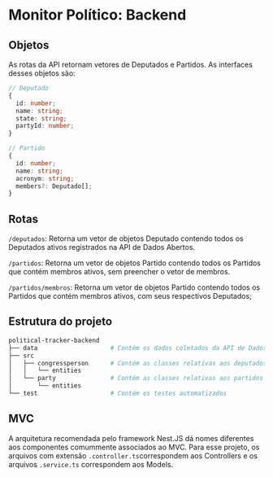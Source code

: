 # Monitor Político: Backend

## Objetos
As rotas da API retornam vetores de Deputados e Partidos. As interfaces desses objetos são:
```ts
// Deputado
{
  id: number;
  name: string;
  state: string;
  partyId: number;
}
```
```ts
// Partido
{
  id: number;
  name: string;
  acronym: string;
  members?: Deputado[];
}
```


## Rotas
`/deputados`: Retorna um vetor de objetos Deputado contendo todos os Deputados ativos registrados na API de Dados Abertos.

`/partidos`: Retorna um vetor de objetos Partido contendo todos os Partidos que contém membros ativos, sem preencher o vetor de membros.  

 `/partidos/membros`: Retorna um vetor de objetos Partido contendo todos os Partidos que contém membros ativos, com seus respectivos Deputados;


## Estrutura do projeto
```bash
political-tracker-backend
├── data                    # Contém os dados coletados da API de Dados Abertos da Câmara dos Deputados
├── src
│   ├── congressperson      # Contém as classes relativas aos deputados
│   │   └── entities
│   └── party               # Contém as classes relativas aos partidos
│       └── entities
└── test                    # Contém os testes automatizados
```

## MVC
A arquitetura recomendada pelo framework Nest.JS dá nomes diferentes aos componentes comummente associados ao MVC. Para esse projeto, os arquivos com extensão `.controller.ts`correspondem aos Controllers e os arquivos `.service.ts` correspondem aos Models. 
